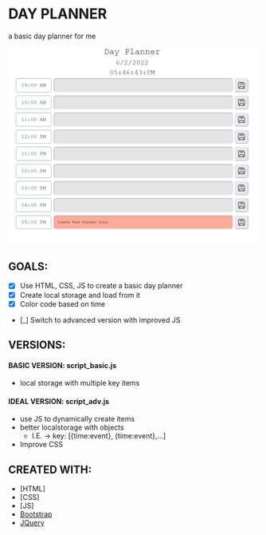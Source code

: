# DAY PLANNER
a basic day planner for me

<img src="./assets/images/task-planner-screenshot.png">


## GOALS:
- [x] Use HTML, CSS, JS to create a basic day planner
- [x] Create local storage and load from it
- [x] Color code based on time
- [_] Switch to advanced version with improved JS


## VERSIONS:

#### BASIC VERSION: script_basic.js
- local storage with multiple key items

#### IDEAL VERSION: script_adv.js
- use JS to dynamically create items 
- better localstorage with objects 
  - I.E. -> key: [{time:event}, {time:event},...]
- Improve CSS



## CREATED WITH:
* [HTML]
* [CSS]
* [JS]
* [Bootstrap](https://getbootstrap.com)
* [JQuery](https://jquery.com)